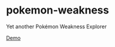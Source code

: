 # pokemon-weakness

Yet another Pokémon Weakness Explorer

[Demo](https://weakness-explorer.web.app/)
